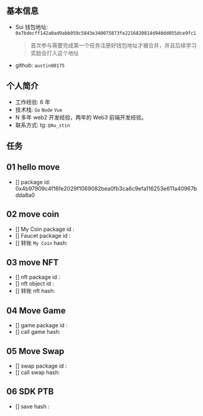 ## 基本信息

- Sui 钱包地址: `0x7bdecff142a0ad9abb059c5843e340075873fe2216820814d940dd055dce9fc1`
  > 首次参与需要完成第一个任务注册好钱包地址才被合并，并且后续学习奖励会打入这个地址
- github: `austin00175`

## 个人简介

- 工作经验: 6 年
- 技术栈: `Go` `Node` `Vue`
- N 多年 web2 开发经验，两年的 Web3 前端开发经验。
- 联系方式: tg: `@Au_stin`

## 任务

## 01 hello move

- [] package id: 0x4b97909c4f16fe2029f1069082bea0fb3ca6c9efa116253e611a40967bdda8a0

## 02 move coin

- [] My Coin package id :
- [] Faucet package id :
- [] 转账 `My Coin` hash:

## 03 move NFT

- [] nft package id :
- [] nft object id :
- [] 转账 nft hash:

## 04 Move Game

- [] game package id :
- [] call game hash:

## 05 Move Swap

- [] swap package id :
- [] call swap hash:

## 06 SDK PTB

- [] save hash :
